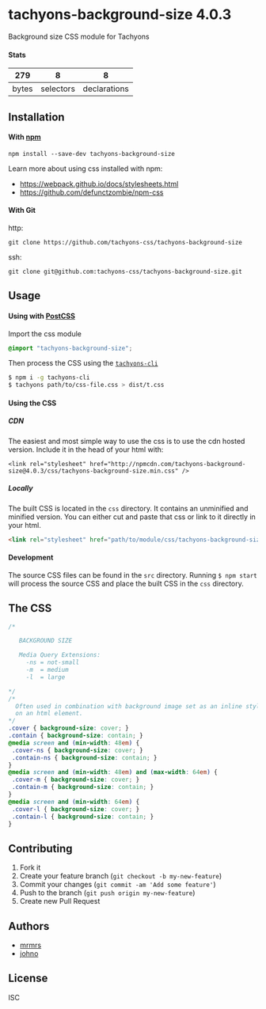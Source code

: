 # tachyons-background-size 4.0.3

Background size CSS module for Tachyons

#### Stats

279 | 8 | 8
---|---|---
bytes | selectors | declarations

## Installation

#### With [npm](https://npmjs.com)

```
npm install --save-dev tachyons-background-size
```

Learn more about using css installed with npm:
* https://webpack.github.io/docs/stylesheets.html
* https://github.com/defunctzombie/npm-css

#### With Git

http:
```
git clone https://github.com/tachyons-css/tachyons-background-size
```

ssh:
```
git clone git@github.com:tachyons-css/tachyons-background-size.git
```

## Usage

#### Using with [PostCSS](https://github.com/postcss/postcss)

Import the css module

```css
@import "tachyons-background-size";
```

Then process the CSS using the [`tachyons-cli`](https://github.com/tachyons-css/tachyons-cli)

```sh
$ npm i -g tachyons-cli
$ tachyons path/to/css-file.css > dist/t.css
```

#### Using the CSS

##### CDN
The easiest and most simple way to use the css is to use the cdn hosted version. Include it in the head of your html with:

```
<link rel="stylesheet" href="http://npmcdn.com/tachyons-background-size@4.0.3/css/tachyons-background-size.min.css" />
```

##### Locally
The built CSS is located in the `css` directory. It contains an unminified and minified version.
You can either cut and paste that css or link to it directly in your html.

```html
<link rel="stylesheet" href="path/to/module/css/tachyons-background-size">
```

#### Development

The source CSS files can be found in the `src` directory.
Running `$ npm start` will process the source CSS and place the built CSS in the `css` directory.

## The CSS

```css
/*

   BACKGROUND SIZE

   Media Query Extensions:
     -ns = not-small
     -m  = medium
     -l  = large

*/
/*
  Often used in combination with background image set as an inline style
  on an html element.
*/
.cover { background-size: cover; }
.contain { background-size: contain; }
@media screen and (min-width: 48em) {
 .cover-ns { background-size: cover; }
 .contain-ns { background-size: contain; }
}
@media screen and (min-width: 48em) and (max-width: 64em) {
 .cover-m { background-size: cover; }
 .contain-m { background-size: contain; }
}
@media screen and (min-width: 64em) {
 .cover-l { background-size: cover; }
 .contain-l { background-size: contain; }
}
```

## Contributing

1. Fork it
2. Create your feature branch (`git checkout -b my-new-feature`)
3. Commit your changes (`git commit -am 'Add some feature'`)
4. Push to the branch (`git push origin my-new-feature`)
5. Create new Pull Request

## Authors

* [mrmrs](http://mrmrs.io)
* [johno](http://johnotander.com)

## License

ISC

